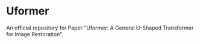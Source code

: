 # Uformer
An official repository for Paper "Uformer: A General U-Shaped Transformer for Image Restoration".
